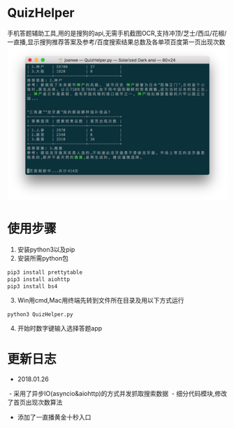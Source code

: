 # QuizHelper
手机答题辅助工具,用的是搜狗的api,无需手机截图OCR,支持冲顶/芝士/西瓜/花椒/一直播,显示搜狗推荐答案及参考/百度搜索结果总数及各单项百度第一页出现次数
![Screenshots](https://github.com/joanwe/QuizHelper/blob/master/Screenshots.png)
# 使用步骤
1. 安装python3以及pip
2. 安装所需python包

```
pip3 install prettytable  
pip3 install aiohttp
pip3 install bs4
```
3. Win用cmd,Mac用终端先转到文件所在目录及用以下方式运行
```
python3 QuizHelper.py
```
4. 开始时数字键输入选择答题app
# 更新日志
* 2018.01.26

  - 采用了异步IO(asyncio&aiohttp)的方式并发抓取搜索数据
  - 细分代码模块,修改了首页出现次数算法
  - 添加了一直播黄金十秒入口
